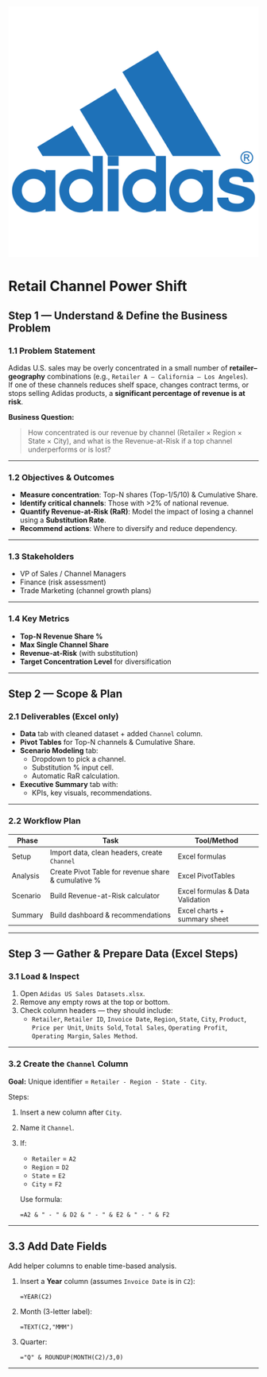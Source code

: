 ![](assets/adidas_logo.png)
# Retail Channel Power Shift

## Step 1 — Understand & Define the Business Problem

### 1.1 Problem Statement
Adidas U.S. sales may be overly concentrated in a small number of **retailer–geography** combinations (e.g., `Retailer A – California – Los Angeles`).  
If one of these channels reduces shelf space, changes contract terms, or stops selling Adidas products, a **significant percentage of revenue is at risk**.

**Business Question:**  
> How concentrated is our revenue by channel (Retailer × Region × State × City), and what is the Revenue-at-Risk if a top channel underperforms or is lost?

---
### 1.2 Objectives & Outcomes
- **Measure concentration**: Top-N shares (Top-1/5/10) & Cumulative Share.
- **Identify critical channels**: Those with >2% of national revenue.
- **Quantify Revenue-at-Risk (RaR)**: Model the impact of losing a channel using a **Substitution Rate**.
- **Recommend actions**: Where to diversify and reduce dependency.

---
### 1.3 Stakeholders
- VP of Sales / Channel Managers
- Finance (risk assessment)
- Trade Marketing (channel growth plans)

---
### 1.4 Key Metrics
- **Top-N Revenue Share %**
- **Max Single Channel Share**
- **Revenue-at-Risk** (with substitution)
- **Target Concentration Level** for diversification

---
## Step 2 — Scope & Plan

### 2.1 Deliverables (Excel only)
- **Data** tab with cleaned dataset + added `Channel` column.
- **Pivot Tables** for Top-N channels & Cumulative Share.
- **Scenario Modeling** tab:
  - Dropdown to pick a channel.
  - Substitution % input cell.
  - Automatic RaR calculation.
- **Executive Summary** tab with:
  - KPIs, key visuals, recommendations.

---
### 2.2 Workflow Plan
| Phase   | Task                                          | Tool/Method                |
|---------|-----------------------------------------------|----------------------------|
| Setup   | Import data, clean headers, create `Channel`  | Excel formulas              |
| Analysis| Create Pivot Table for revenue share & cumulative % | Excel PivotTables      |
| Scenario| Build Revenue-at-Risk calculator              | Excel formulas & Data Validation |
| Summary | Build dashboard & recommendations             | Excel charts + summary sheet |

---
## Step 3 — Gather & Prepare Data (Excel Steps)

### 3.1 Load & Inspect
1. Open `Adidas US Sales Datasets.xlsx`.
2. Remove any empty rows at the top or bottom.
3. Check column headers — they should include:
   - `Retailer`, `Retailer ID`, `Invoice Date`, `Region`, `State`, `City`, `Product`, `Price per Unit`, `Units Sold`, `Total Sales`, `Operating Profit`, `Operating Margin`, `Sales Method`.

---
### 3.2 Create the `Channel` Column
**Goal:** Unique identifier = `Retailer - Region - State - City`.

Steps:
1. Insert a new column after `City`.
2. Name it `Channel`.
3. If:
   - `Retailer` = `A2`
   - `Region` = `D2`
   - `State` = `E2`
   - `City` = `F2`

   Use formula:
   ```excel
   =A2 & " - " & D2 & " - " & E2 & " - " & F2
---
## 3.3 Add Date Fields

Add helper columns to enable time-based analysis.

1. Insert a **Year** column (assumes `Invoice Date` is in `C2`):
   ```excel
   =YEAR(C2)
   ```
2. Month (3-letter label):
    ```excel
    =TEXT(C2,"MMM")
    ```
3. Quarter:
    ```excel
    ="Q" & ROUNDUP(MONTH(C2)/3,0)
    ```

---
















   
